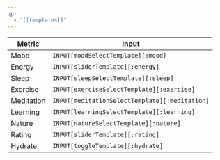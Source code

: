 ```yaml
---
up:
  - "[[templates]]"
---
```

| **Metric** | **Input**                                      |
| ---------- | ---------------------------------------------- |
| Mood       | `INPUT[moodSelectTemplate][:mood]`             |
| Energy     | `INPUT[sliderTemplate][:energy]`               |
| Sleep      | `INPUT[sleepSelectTemplate][:sleep]`           |
| Exercise   | `INPUT[exerciseSelectTemplate][:exercise]`     |
| Meditation | `INPUT[meditationSelectTemplate][:meditation]` |
| Learning   | `INPUT[learningSelectTemplate][:learning]`     |
| Nature     | `INPUT[natureSelectTemplate][:nature]`         |
| Rating     | `INPUT[sliderTemplate][:rating]`               |
| Hydrate    | `INPUT[toggleTemplate][:hydrate]`              |
